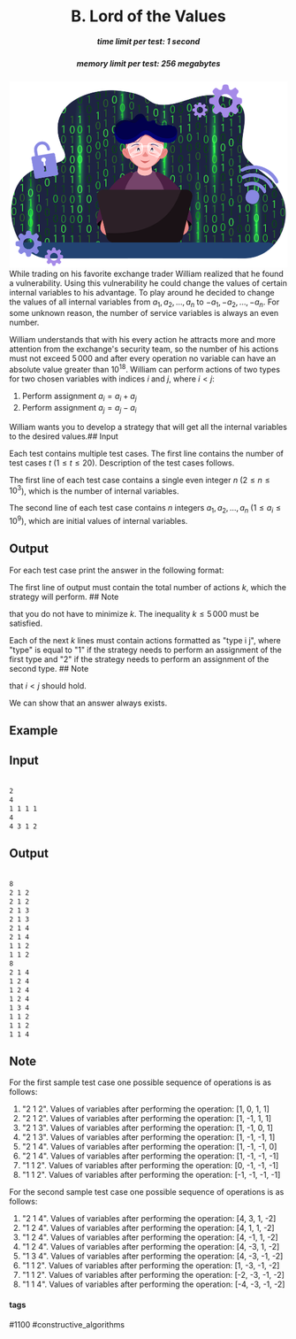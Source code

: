<h1 style='text-align: center;'> B. Lord of the Values</h1>

<h5 style='text-align: center;'>time limit per test: 1 second</h5>
<h5 style='text-align: center;'>memory limit per test: 256 megabytes</h5>

 ![](images/b0d3fa951864bc5c4d1aea790598d6e7f1f33d1c.png) While trading on his favorite exchange trader William realized that he found a vulnerability. Using this vulnerability he could change the values of certain internal variables to his advantage. To play around he decided to change the values of all internal variables from $a_1, a_2, \ldots, a_n$ to $-a_1, -a_2, \ldots, -a_n$. For some unknown reason, the number of service variables is always an even number.

William understands that with his every action he attracts more and more attention from the exchange's security team, so the number of his actions must not exceed $5\,000$ and after every operation no variable can have an absolute value greater than $10^{18}$. William can perform actions of two types for two chosen variables with indices $i$ and $j$, where $i < j$:

1. Perform assignment $a_i = a_i + a_j$
2. Perform assignment $a_j = a_j - a_i$

 William wants you to develop a strategy that will get all the internal variables to the desired values.## Input

Each test contains multiple test cases. The first line contains the number of test cases $t$ ($1 \le t \le 20$). Description of the test cases follows.

The first line of each test case contains a single even integer $n$ ($2 \le n \le 10^3$), which is the number of internal variables.

The second line of each test case contains $n$ integers $a_1, a_2, \ldots, a_n$ $(1 \le a_i \le 10^9)$, which are initial values of internal variables.

## Output

For each test case print the answer in the following format:

The first line of output must contain the total number of actions $k$, which the strategy will perform. ## Note

 that you do not have to minimize $k$. The inequality $k \le 5\,000$ must be satisfied. 

Each of the next $k$ lines must contain actions formatted as "type i j", where "type" is equal to "1" if the strategy needs to perform an assignment of the first type and "2" if the strategy needs to perform an assignment of the second type. ## Note

 that $i < j$ should hold.

We can show that an answer always exists.

## Example

## Input


```

2
4
1 1 1 1
4
4 3 1 2

```
## Output


```

8
2 1 2
2 1 2
2 1 3
2 1 3
2 1 4
2 1 4
1 1 2
1 1 2
8
2 1 4
1 2 4
1 2 4
1 2 4
1 3 4
1 1 2
1 1 2
1 1 4

```
## Note

For the first sample test case one possible sequence of operations is as follows:

1. "2 1 2". Values of variables after performing the operation: [1, 0, 1, 1]
2. "2 1 2". Values of variables after performing the operation: [1, -1, 1, 1]
3. "2 1 3". Values of variables after performing the operation: [1, -1, 0, 1]
4. "2 1 3". Values of variables after performing the operation: [1, -1, -1, 1]
5. "2 1 4". Values of variables after performing the operation: [1, -1, -1, 0]
6. "2 1 4". Values of variables after performing the operation: [1, -1, -1, -1]
7. "1 1 2". Values of variables after performing the operation: [0, -1, -1, -1]
8. "1 1 2". Values of variables after performing the operation: [-1, -1, -1, -1]

For the second sample test case one possible sequence of operations is as follows:

1. "2 1 4". Values of variables after performing the operation: [4, 3, 1, -2]
2. "1 2 4". Values of variables after performing the operation: [4, 1, 1, -2]
3. "1 2 4". Values of variables after performing the operation: [4, -1, 1, -2]
4. "1 2 4". Values of variables after performing the operation: [4, -3, 1, -2]
5. "1 3 4". Values of variables after performing the operation: [4, -3, -1, -2]
6. "1 1 2". Values of variables after performing the operation: [1, -3, -1, -2]
7. "1 1 2". Values of variables after performing the operation: [-2, -3, -1, -2]
8. "1 1 4". Values of variables after performing the operation: [-4, -3, -1, -2]


#### tags 

#1100 #constructive_algorithms 